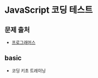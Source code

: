 # JavaScript 코딩 테스트

## 문제 출처

- [프로그래머스](https://school.programmers.co.kr/learn/challenges/training?order=acceptance_desc)

## basic

- 코딩 키초 트레이닝
